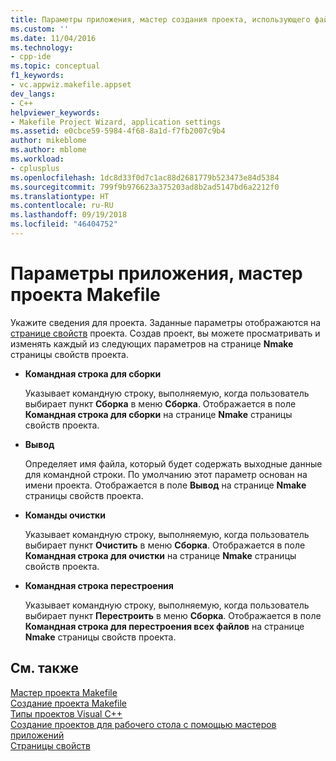 ```yaml
---
title: Параметры приложения, мастер создания проекта, использующего файл makefile | Документы Майкрософт
ms.custom: ''
ms.date: 11/04/2016
ms.technology:
- cpp-ide
ms.topic: conceptual
f1_keywords:
- vc.appwiz.makefile.appset
dev_langs:
- C++
helpviewer_keywords:
- Makefile Project Wizard, application settings
ms.assetid: e0cbce59-5984-4f68-8a1d-f7fb2007c9b4
author: mikeblome
ms.author: mblome
ms.workload:
- cplusplus
ms.openlocfilehash: 1dc8d33f0d7c1ac88d2681779b523473e84d5384
ms.sourcegitcommit: 799f9b976623a375203ad8b2ad5147bd6a2212f0
ms.translationtype: HT
ms.contentlocale: ru-RU
ms.lasthandoff: 09/19/2018
ms.locfileid: "46404752"
---
```

# <a name="application-settings-makefile-project-wizard"></a>Параметры приложения, мастер проекта Makefile

Укажите сведения для проекта. Заданные параметры отображаются на [странице свойств](../ide/working-with-project-properties.md) проекта. Создав проект, вы можете просматривать и изменять каждый из следующих параметров на странице **Nmake** страницы свойств проекта.

- **Командная строка для сборки**

   Указывает командную строку, выполняемую, когда пользователь выбирает пункт **Сборка** в меню **Сборка**. Отображается в поле **Командная строка для сборки** на странице **Nmake** страницы свойств проекта.

- **Вывод**

   Определяет имя файла, который будет содержать выходные данные для командной строки. По умолчанию этот параметр основан на имени проекта. Отображается в поле **Вывод** на странице **Nmake** страницы свойств проекта.

- **Команды очистки**

   Указывает командную строку, выполняемую, когда пользователь выбирает пункт **Очистить** в меню **Сборка**. Отображается в поле **Командная строка для очистки** на странице **Nmake** страницы свойств проекта.

- **Командная строка перестроения**

   Указывает командную строку, выполняемую, когда пользователь выбирает пункт **Перестроить** в меню **Сборка**. Отображается в поле **Командная строка для перестроения всех файлов** на странице **Nmake** страницы свойств проекта.

## <a name="see-also"></a>См. также

[Мастер проекта Makefile](../ide/makefile-project-wizard.md)<br>
[Создание проекта Makefile](../ide/creating-a-makefile-project.md)<br>
[Типы проектов Visual C++](../ide/visual-cpp-project-types.md)<br>
[Создание проектов для рабочего стола с помощью мастеров приложений](../ide/creating-desktop-projects-by-using-application-wizards.md)<br>
[Страницы свойств](../ide/property-pages-visual-cpp.md)
